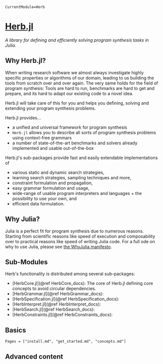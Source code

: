 ```@meta
CurrentModule=Herb
```

# [Herb.jl](https://github.com/Herb-AI/Herb.jl)
*A library for defining and efficiently solving program synthesis tasks in Julia.*

## Why Herb.jl?

When writing research software we almost always investigate highly specific properties or algorithms of our domain, leading to us building the tools from scratch over and over again. The very same holds for the field of program synthesis: Tools are hard to run, benchmarks are hard to get and prepare, and its hard to adapt our existing code to a novel idea.

Herb.jl will take care of this for you and helps you defining, solving and extending your program synthesis problems.

Herb.jl provides...
- a unified and universal framework for program synthesis
- `Herb.jl` allows you to describe all sorts of program synthesis problems using context-free grammars
- a number of state-of-the-art benchmarks and solvers already implemented and usable out-of-the-box

Herb.jl's sub-packages provide fast and easily extendable implementations of 
- various static and dynamic search strategies,
- learning search strategies, sampling techniques and more,
- constraint formulation and propagation, 
- easy grammar formulation and usage,
- wide-range of usable program interpreters and languages + the possibility to use your own, and 
- efficient data formulation.

## Why Julia?

Julia is a perfect fit for program synthesis due to numerous reasons. Starting from scientific reasons like speed of execution and composability over to practical reasons like speed of writing Julia code. For a full ode on why to use Julia, please see [the WhyJulia manifesto](https://github.com/pitmonticone/whyjulia-manifesto/tree/main).

## Sub-Modules

Herb's functionality is distributed among several sub-packages:
- [HerbCore.jl](@ref HerbCore_docs): The core of Herb.jl defining core concepts to avoid circular dependencies.
- [HerbGrammar.jl](@ref HerbGrammar_docs):
- [HerbSpecification.jl](@ref HerbSpecification_docs):
- [HerbInterpret.jl](@ref HerbInterpret_docs):
- [HerbSearch.jl](@ref HerbSearch_docs):
- [HerbConstraints.jl](@ref HerbConstraints_docs):


## Basics

```@contents
Pages = ["install.md", "get_started.md", "concepts.md"]
```

## Advanced content

```@contents
```
